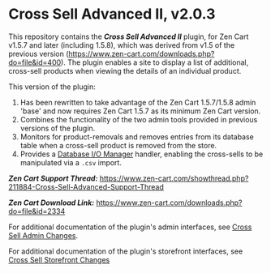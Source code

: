 # Cross Sell Advanced II, v2.0.3
This repository contains the ***Cross Sell Advanced II*** plugin, for Zen Cart v1.5.7 and later (including 1.5.8),  which was derived from v1.5 of the previous version (https://www.zen-cart.com/downloads.php?do=file&id=400).  The plugin enables a site to display a list of additional, cross-sell products when viewing the details of an individual product.

This version of the plugin:

1. Has been rewritten to take advantage of the Zen Cart 1.5.7/1.5.8 admin 'base' and now requires Zen Cart 1.5.7 as its minimum Zen Cart version.
2. Combines the functionality of the two admin tools provided in previous versions of the plugin.
3. Monitors for product-removals and removes entries from its database table when a cross-sell product is removed from the store.
4. Provides a [Database I/O Manager](https://www.zen-cart.com/downloads.php?do=file&id=2091) handler, enabling the cross-sells to be manipulated via a `.csv` import.

***Zen Cart Support Thread:*** https://www.zen-cart.com/showthread.php?211884-Cross-Sell-Advanced-Support-Thread

***Zen Cart Download Link:*** https://www.zen-cart.com/downloads.php?do=file&id=2334

For additional documentation of the plugin's admin interfaces, see [Cross Sell Admin Changes](https://github.com/lat9/cross_sell_advanced/wiki/Cross-Sell-Advanced-II:-Admin-Interfaces).

For additional documentation of the plugin's storefront interfaces, see [Cross Sell Storefront Changes](https://github.com/lat9/cross_sell_advanced/wiki/Cross-Sell-Advanced-II:-Storefront-Changes)

